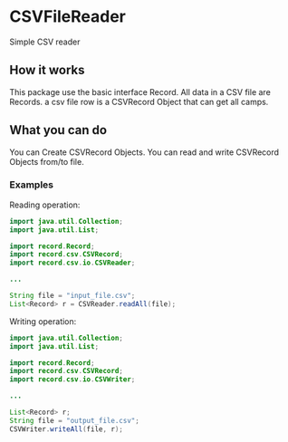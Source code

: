 # CSVFileReader

Simple CSV reader

## How it works
This package use the basic interface Record.
All data in a CSV file are Records.
a csv file row is a CSVRecord Object that can get all camps.

## What you can do
You can Create CSVRecord Objects.
You can read and write CSVRecord Objects from/to file.

### Examples

Reading operation: 

``` Java
import java.util.Collection;
import java.util.List;

import record.Record;
import record.csv.CSVRecord;
import record.csv.io.CSVReader;

...

String file = "input_file.csv";
List<Record> r = CSVReader.readAll(file);
```


Writing operation:
``` Java
import java.util.Collection;
import java.util.List;

import record.Record;
import record.csv.CSVRecord;
import record.csv.io.CSVWriter;

...

List<Record> r;
String file = "output_file.csv";
CSVWriter.writeAll(file, r);
```